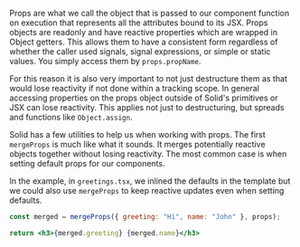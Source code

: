 Props are what we call the object that is passed to our component function on execution that represents all the attributes bound to its JSX. Props objects are readonly and have reactive properties which are wrapped in Object getters. This allows them to have a consistent form regardless of whether the caller used signals, signal expressions, or simple or static values. You simply access them by `props.propName`.

For this reason it is also very important to not just destructure them as that would lose reactivity if not done within a tracking scope. In general accessing properties on the props object outside of Solid's primitives or JSX can lose reactivity. This applies not just to destructuring, but spreads and functions like `Object.assign`.

Solid has a few utilities to help us when working with props. The first `mergeProps` is much like what it sounds. It merges potentially reactive objects together without losing reactivity. The most common case is when setting default props for our components.

In the example, in `greetings.tsx`, we inlined the defaults in the template but we could also use `mergeProps` to keep reactive updates even when setting defaults.

```jsx
const merged = mergeProps({ greeting: "Hi", name: "John" }, props);

return <h3>{merged.greeting} {merged.name}</h3>
```
